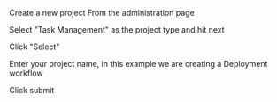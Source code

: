 
Create a new project From the administration page

Select "Task Management" as the project type and hit next

Click "Select"

Enter your project name, in this example we are creating a Deployment workflow

Click submit

